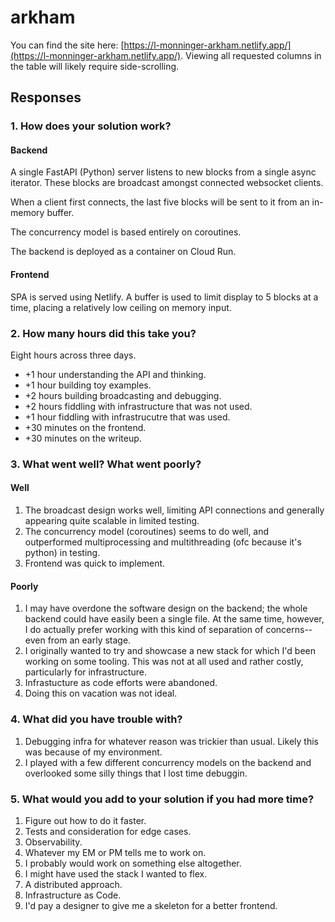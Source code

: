 # arkham
You can find the site here:
[https://l-monninger-arkham.netlify.app/](https://l-monninger-arkham.netlify.app/). Viewing all requested columns in the table will likely require side-scrolling.

## Responses
### 1. How does your solution work?
#### Backend
A single FastAPI (Python) server listens to new blocks from a single async iterator. These blocks are broadcast amongst connected websocket clients. 

When a client first connects, the last five blocks will be sent to it from an in-memory buffer. 

The concurrency model is based entirely on coroutines. 

The backend is deployed as a container on Cloud Run.

#### Frontend
SPA is served using Netlify. A buffer is used to limit display to 5 blocks at a time, placing a relatively low ceiling on memory input.

### 2. How many hours did this take you?
Eight hours across three days.
- +1 hour understanding the API and thinking.
- +1 hour building toy examples.
- +2 hours building broadcasting and debugging.
- +2 hours fiddling with infrastructure that was not used.
- +1 hour fiddling with infrastrucutre that was used.
- +30 minutes on the frontend.
- +30 minutes on the writeup.

### 3. What went well? What went poorly?
#### Well
1. The broadcast design works well, limiting API connections and generally appearing quite scalable in limited testing.
2. The concurrency model (coroutines) seems to do well, and outperformed multiprocessing and multithreading (ofc because it's python) in testing.
3. Frontend was quick to implement.

#### Poorly
1. I may have overdone the software design on the backend; the whole backend could have easily been a single file. At the same time, however, I do actually prefer working with this kind of separation of concerns--even from an early stage.
2. I originally wanted to try and showcase a new stack for which I'd been working on some tooling. This was not at all used and rather costly, particularly for infrastructure.
3. Infrastucture as code efforts were abandoned.
4. Doing this on vacation was not ideal.

### 4. What did you have trouble with?
1. Debugging infra for whatever reason was trickier than usual. Likely this was because of my environment.
2. I played with a few different concurrency models on the backend and overlooked some silly things that I lost time debuggin.

### 5. What would you add to your solution if you had more time?
1. Figure out how to do it faster.
2. Tests and consideration for edge cases.
3. Observability.
4. Whatever my EM or PM tells me to work on.
5. I probably would work on something else altogether.
6. I might have used the stack I wanted to flex. 
7. A distributed approach.
8. Infrastructure as Code.
9. I'd pay a designer to give me a skeleton for a better frontend.


